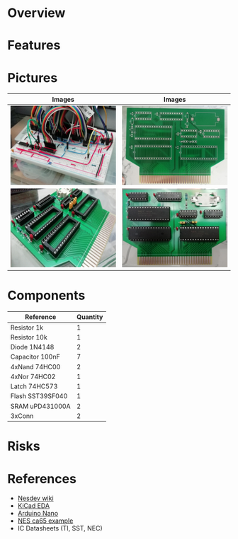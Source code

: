 # Overview

# Features

# Pictures
Images | Images
------ | ------
![Breadboard](images/famicart_brb.jpg?raw=true) | ![PCB](images/famicart_pcb.jpg?raw=true)
![Soldering](images/famicart_sld.jpg?raw=true) | ![Final](images/famicart_fnl.jpg?raw=true)

# Components
Reference | Quantity
--------- | --------
Resistor 1k | 1
Resistor 10k | 1
Diode 1N4148 | 2
Capacitor 100nF | 7
4xNand 74HC00 | 2
4xNor 74HC02 | 1
Latch 74HC573 | 1
Flash SST39SF040 | 1
SRAM uPD431000A | 2
3xConn | 2

# Risks

# References
* [Nesdev wiki](https://wiki.nesdev.com/w/index.php/Cartridge_connector)
* [KiCad EDA](https://kicad.org/)
* [Arduino Nano](https://store.arduino.cc/usa/arduino-nano)
* [NES ca65 example](https://github.com/bbbradsmith/NES-ca65-example)
* IC Datasheets (TI, SST, NEC)


